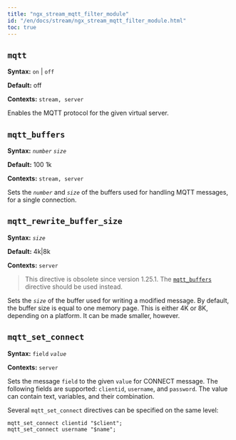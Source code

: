 ```yaml
---
title: "ngx_stream_mqtt_filter_module"
id: "/en/docs/stream/ngx_stream_mqtt_filter_module.html"
toc: true
---
```


## `mqtt`

**Syntax:** `on` | `off`

**Default:** off

**Contexts:** `stream, server`

Enables the MQTT protocol for the given virtual server.

## `mqtt_buffers`

**Syntax:** *`number`* *`size`*

**Default:** 100 1k

**Contexts:** `stream, server`

Sets the *`number`* and *`size`* of the buffers
used for handling MQTT messages,
for a single connection.

## `mqtt_rewrite_buffer_size`

**Syntax:** *`size`*

**Default:** 4k|8k

**Contexts:** `server`

> This directive is obsolete since version 1.25.1.
> The [`mqtt_buffers`](https://nginx.org/en/docs/stream/ngx_stream_mqtt_filter_module.html#mqtt_buffers)
> directive should be used instead.

Sets the *`size`* of the buffer
used for writing a modified message.
By default, the buffer size is equal to one memory page.
This is either 4K or 8K, depending on a platform.
It can be made smaller, however.

## `mqtt_set_connect`

**Syntax:** `field` *`value`*

**Contexts:** `server`

Sets the message `field`
to the given `value` for CONNECT message.
The following fields are supported:
`clientid`,
`username`, and
`password`.
The value can contain text, variables, and their combination.

Several `mqtt_set_connect` directives
can be specified on the same level:
```
mqtt_set_connect clientid "$client";
mqtt_set_connect username "$name";
```

